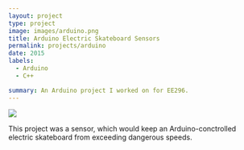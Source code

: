 ```yaml
---
layout: project
type: project
image: images/arduino.png
title: Arduino Electric Skateboard Sensors
permalink: projects/arduino
date: 2015
labels:
  - Arduino
  - C++

summary: An Arduino project I worked on for EE296.
---
```


<img class="ui medium right floated rounded image" src="../images/arduino.png">

This project was a sensor, which would keep an Arduino-conctrolled electric skateboard from exceeding dangerous speeds. 
